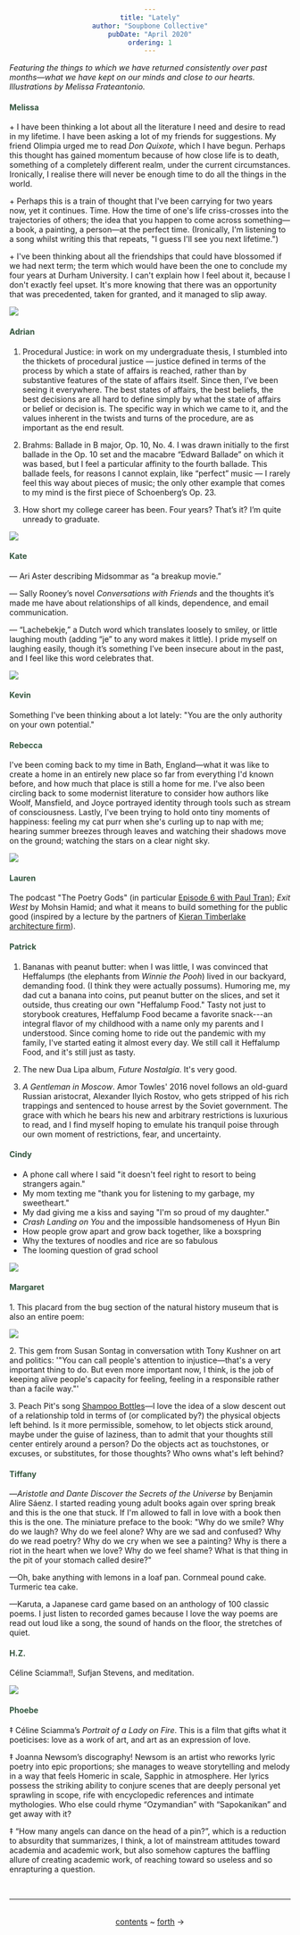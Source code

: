 ```yaml
---
title: "Lately"
author: "Soupbone Collective"
pubDate: "April 2020"
ordering: 1
---
```


<style>
h1, h3, h4 {color: #32543d;}
div {text-align: center;}
</style>

_Featuring the things to which we have returned consistently over past months—what we have kept on our minds and close to our hearts. Illustrations by Melissa Frateantonio._

#### Melissa

\+ I have been thinking a lot about all the literature I need and desire to read in my lifetime. I have been asking a lot of my friends for suggestions. My friend Olimpia urged me to read *Don Quixote*, which I have begun. Perhaps this thought has gained momentum because of how close life is to death, something of a completely different realm, under the current circumstances. Ironically, I realise there will never be enough time to do all the things in the world.

\+ Perhaps this is a train of thought that I've been carrying for two years now, yet it continues. Time. How the time of one's life criss-crosses into the trajectories of others; the idea that you happen to come across something—a book, a painting, a person—at the perfect time. (Ironically, I'm listening to a song whilst writing this that repeats, "I guess I'll see you next lifetime.")

\+ I've been thinking about all the friendships that could have blossomed if we had next term; the term which would have been the one to conclude my four years at Durham University. I can't explain how I feel about it, because I don't exactly feel upset. It's more knowing that there was an opportunity that was precedented, taken for granted, and it managed to slip away.

![](/assets/zine/z1/lately/reading.png)

#### Adrian

1. Procedural Justice: in work on my undergraduate thesis, I stumbled into the thickets of procedural justice — justice defined in terms of the process by which a state of affairs is reached, rather than by substantive features of the state of affairs itself. Since then, I’ve been seeing it everywhere. The best states of affairs, the best beliefs, the best decisions are all hard to define simply by what the state of affairs or belief or decision is. The specific way in which we came to it, and the values inherent in the twists and turns of the procedure, are as important as the end result.

2. Brahms: Ballade in B major, Op. 10, No. 4. I was drawn initially to the first ballade in the Op. 10 set and the macabre “Edward Ballade” on which it was based, but I feel a particular affinity to the fourth ballade. This ballade feels, for reasons I cannot explain, like “perfect” music — I rarely feel this way about pieces of music; the only other example that comes to my mind is the first piece of Schoenberg’s Op. 23.

3. How short my college career has been. Four years? That’s it? I’m quite unready to graduate.

![](/assets/zine/z1/lately/adrianlately.png)

#### Kate

— Ari Aster describing Midsommar as “a breakup movie.”

— Sally Rooney’s novel _Conversations with Friends_ and the thoughts it’s made me have about relationships of all kinds, dependence, and email communication.

— “Lachebekje,” a Dutch word which translates loosely to smiley, or little laughing mouth (adding “je” to any word makes it little). I pride myself on laughing easily, though it’s something I’ve been insecure about in the past, and I feel like this word celebrates that.

![](/assets/zine/z1/lately/katelately.png)

#### Kevin

Something I've been thinking about a lot lately: "You are the only authority on your own potential."

#### Rebecca

I've been coming back to my time in Bath, England—what it was like to create a home in an entirely new place so far from everything I'd known before, and how much that place is still a home for me. I've also been circling back to some modernist literature to consider how authors like Woolf, Mansfield, and Joyce portrayed identity through tools such as stream of consciousness. Lastly, I've been trying to hold onto tiny moments of happiness: feeling my cat purr when she's curling up to nap with me; hearing summer breezes through leaves and watching their shadows move on the ground; watching the stars on a clear night sky.

![](/assets/zine/z1/lately/cat.jpg)

#### Lauren

The podcast "The Poetry Gods" (in particular [Episode 6 with Paul Tran](https://soundcloud.com/thepoetrygods/episode-6-featuring-paul-tran)); *Exit West* by Mohsin Hamid; and what it means to build something for the public good (inspired by a lecture by the partners of [Kieran Timberlake architecture firm](https://kierantimberlake.com/)).

#### Patrick

1. Bananas with peanut butter: when I was little, I was convinced that Heffalumps (the elephants from *Winnie the Pooh*) lived in our backyard, demanding food. (I think they were actually possums). Humoring me, my dad cut a banana into coins, put peanut butter on the slices, and set it outside, thus creating our own "Heffalump Food." Tasty not just to storybook creatures, Heffalump Food became a favorite snack---an integral flavor of my childhood with a name only my parents and I understood. Since coming home to ride out the pandemic with my family, I've started eating it almost every day. We still call it Heffalump Food, and it's still just as tasty.

2. The new Dua Lipa album, *Future Nostalgia*. It's very good.

3. _A Gentleman in Moscow_. Amor Towles' 2016 novel follows an old-guard Russian aristocrat, Alexander Ilyich Rostov, who gets stripped of his rich trappings and sentenced to house arrest by the Soviet government. The grace with which he bears his new and arbitrary restrictions is luxurious to read, and I find myself hoping to emulate his tranquil poise through our own moment of restrictions, fear, and uncertainty.

#### Cindy

- A phone call where I said "it doesn't feel right to resort to being strangers again."
- My mom texting me "thank you for listening to my garbage, my sweetheart."
- My dad giving me a kiss and saying "I'm so proud of my daughter."
- _Crash Landing on You_ and the impossible handsomeness of Hyun Bin
- How people grow apart and grow back together, like a boxspring
- Why the textures of noodles and rice are so fabulous
- The looming question of grad school

![](/assets/zine/z1/lately/cindylately2.png)

#### Margaret

1\. This placard from the bug section of the natural history museum that is also an entire poem:

![](/assets/zine/z1/lately/plaque.png)

2\. This gem from Susan Sontag in conversation wtith Tony Kushner on art and politics: '"You can call people's attention to injustice—that's a very important thing to do. But even more important now, I think, is the job of keeping alive people's capacity for feeling, feeling in a responsible rather than a facile way."'

3\. Peach Pit's song [Shampoo Bottles](https://open.spotify.com/track/4whYKrpVKvvaucBF0vtPuQ?si=bLeExTo0SeKYMNwb46D-bw)—I love the idea of a slow descent out of a relationship told in terms of (or complicated by?) the physical objects left behind. Is it more permissible, somehow, to let objects stick around, maybe under the guise of laziness, than to admit that your thoughts still center entirely around a person? Do the objects act as touchstones, or excuses, or substitutes, for those thoughts? Who owns what's left behind?

#### Tiffany

—_Aristotle and Dante Discover the Secrets of the Universe_ by Benjamin Alire Sáenz. I started reading young adult books again over spring break and this is the one that stuck. If I'm allowed to fall in love with a book then this is the one. The miniature preface to the book: "Why do we smile? Why do we laugh? Why do we feel alone? Why are we sad and confused? Why do we read poetry? Why do we cry when we see a painting? Why is there a riot in the heart when we love? Why do we feel shame? What is that thing in the pit of your stomach called desire?"

—Oh, bake anything with lemons in a loaf pan. Cornmeal pound cake. Turmeric tea cake.

—Karuta, a Japanese card game based on an anthology of 100 classic poems. I just listen to recorded games because I love the way poems are read out loud like a song, the sound of hands on the floor, the stretches of quiet.

#### H.Z.

Céline Sciamma!!, Sufjan Stevens, and meditation.

![](/assets/zine/z1/lately/hollylately.png)

#### Phoebe

‡ Céline Sciamma’s _Portrait of a Lady on Fire_. This is a film that gifts what it poeticises: love as a work of art, and art as an expression of love.

‡ Joanna Newsom’s discography! Newsom is an artist who reworks lyric poetry into epic proportions; she manages to weave storytelling and melody in a way that feels Homeric in scale, Sapphic in atmosphere. Her lyrics possess the striking ability to conjure scenes that are deeply personal yet sprawling in scope, rife with encyclopedic references and intimate mythologies. Who else could rhyme “Ozymandian” with “Sapokanikan” and get away with it?

‡ “How many angels can dance on the head of a pin?”, which is a reduction to absurdity that summarizes, I think, a lot of mainstream attitudes toward academia and academic work, but also somehow captures the baffling allure of creating academic work, of reaching toward so useless and so enrapturing a question.

<br>
<hr>
<br>
<div>
<a href="/zine/z1">contents</a> ~
<a href="/zine/z1/02-lonely-little-orbit">forth</a> →
</div>
<br>
